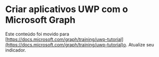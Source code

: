 # <a name="create-uwp-apps-with-microsoft-graph"></a>Criar aplicativos UWP com o Microsoft Graph

Este conteúdo foi movido para [https://docs.microsoft.com/graph/training/uwp-tutorial](https://docs.microsoft.com/graph/training/uwp-tutorial)o. Atualize seu indicador.

